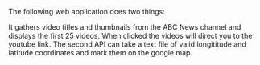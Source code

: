 The following web application does two things:

It gathers video titles and thumbnails from the ABC News channel and displays the first 25 videos. When clicked the videos will direct you to the youtube link. 
The second API can take a text file of valid longititude and latitude coordinates and mark them on the google map.
